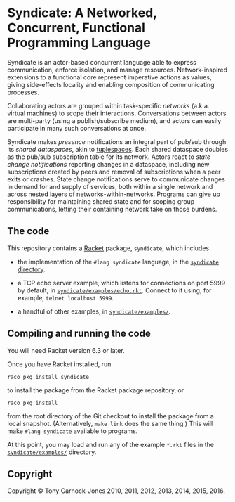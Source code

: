 # Syndicate: A Networked, Concurrent, Functional Programming Language

Syndicate is an actor-based concurrent language able to express
communication, enforce isolation, and manage resources.
Network-inspired extensions to a functional core represent imperative
actions as values, giving side-effects locality and enabling
composition of communicating processes.

Collaborating actors are grouped within task-specific *networks* (a.k.a.
virtual machines) to scope their interactions. Conversations between
actors are multi-party (using a publish/subscribe medium), and actors
can easily participate in many such conversations at once.

Syndicate makes *presence* notifications an integral part of pub/sub
through its *shared dataspaces*, akin to
[tuplespaces](https://en.wikipedia.org/wiki/Tuple_space). Each shared
dataspace doubles as the pub/sub subscription table for its network.
Actors react to *state change notifications* reporting changes in a
dataspace, including new subscriptions created by peers and removal of
subscriptions when a peer exits or crashes. State change notifications
serve to communicate changes in demand for and supply of services,
both within a single network and across nested layers of
networks-within-networks. Programs can give up responsibility for
maintaining shared state and for scoping group communications, letting
their containing network take on those burdens.

## The code

This repository contains a [Racket](http://racket-lang.org/) package,
`syndicate`, which includes

 - the implementation of the `#lang syndicate` language, in the
   [`syndicate` directory](https://github.com/tonyg/syndicate/tree/master/syndicate/).

 - a TCP echo server example, which listens for connections on port
   5999 by default, in
   [`syndicate/examples/echo.rkt`](https://github.com/tonyg/syndicate/tree/master/syndicate/examples/echo.rkt).
   Connect to it using, for example, `telnet localhost 5999`.

 - a handful of other examples, in
   [`syndicate/examples/`](https://github.com/tonyg/syndicate/tree/master/syndicate/examples/).

## Compiling and running the code

You will need Racket version 6.3 or later.

Once you have Racket installed, run

    raco pkg install syndicate

to install the package from the Racket package repository, or

    raco pkg install

from the root directory of the Git checkout to install the package
from a local snapshot. (Alternatively, `make link` does the same thing.)
This will make `#lang syndicate` available to programs.

At this point, you may load and run any of the example `*.rkt` files
in the
[`syndicate/examples/`](https://github.com/tonyg/syndicate/tree/master/syndicate/examples/)
directory.

## Copyright

Copyright &copy; Tony Garnock-Jones 2010, 2011, 2012, 2013, 2014, 2015, 2016.
